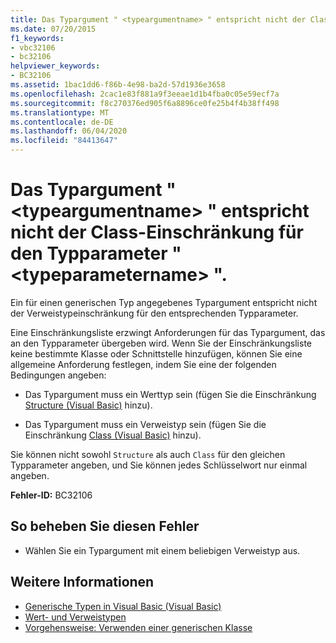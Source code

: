 ```yaml
---
title: Das Typargument " <typeargumentname> " entspricht nicht der Class-Einschränkung für den Typparameter " <typeparametername> ".
ms.date: 07/20/2015
f1_keywords:
- vbc32106
- bc32106
helpviewer_keywords:
- BC32106
ms.assetid: 1bac1dd6-f86b-4e98-ba2d-57d1936e3658
ms.openlocfilehash: 2cac1e83f881a9f3eeae1d1b4fba0c05e59ecf7a
ms.sourcegitcommit: f8c270376ed905f6a8896ce0fe25b4f4b38ff498
ms.translationtype: MT
ms.contentlocale: de-DE
ms.lasthandoff: 06/04/2020
ms.locfileid: "84413647"
---
```

# <a name="type-argument-typeargumentname-does-not-satisfy-the-class-constraint-for-type-parameter-typeparametername"></a>Das Typargument " \<typeargumentname> " entspricht nicht der Class-Einschränkung für den Typparameter " \<typeparametername> ".
Ein für einen generischen Typ angegebenes Typargument entspricht nicht der Verweistypeinschränkung für den entsprechenden Typparameter.  
  
 Eine Einschränkungsliste erzwingt Anforderungen für das Typargument, das an den Typparameter übergeben wird. Wenn Sie der Einschränkungsliste keine bestimmte Klasse oder Schnittstelle hinzufügen, können Sie eine allgemeine Anforderung festlegen, indem Sie eine der folgenden Bedingungen angeben:  
  
- Das Typargument muss ein Werttyp sein (fügen Sie die Einschränkung [Structure (Visual Basic)](../language-reference/statements/structure-statement.md) hinzu).  
  
- Das Typargument muss ein Verweistyp sein (fügen Sie die Einschränkung [Class (Visual Basic)](../language-reference/statements/class-statement.md) hinzu).  
  
 Sie können nicht sowohl `Structure` als auch `Class` für den gleichen Typparameter angeben, und Sie können jedes Schlüsselwort nur einmal angeben.  
  
 **Fehler-ID:** BC32106  
  
## <a name="to-correct-this-error"></a>So beheben Sie diesen Fehler  
  
- Wählen Sie ein Typargument mit einem beliebigen Verweistyp aus.  
  
## <a name="see-also"></a>Weitere Informationen

- [Generische Typen in Visual Basic (Visual Basic)](../programming-guide/language-features/data-types/generic-types.md)
- [Wert- und Verweistypen](../programming-guide/language-features/data-types/value-types-and-reference-types.md)
- [Vorgehensweise: Verwenden einer generischen Klasse](../programming-guide/language-features/data-types/how-to-use-a-generic-class.md)
